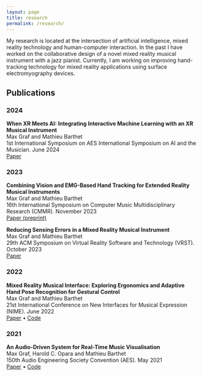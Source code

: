 ```yaml
---
layout: page
title: research
permalink: /research/
---
```

My research is located at the intersection of artificial intelligence, mixed reality technology and human-computer interaction.
In the past I have worked on the collaborative design of a novel mixed reality musical instrument with a jazz 
pianist.
Currently, I am working on improving hand-tracking technology for mixed reality applications using surface 
electromyography devices.

## Publications
### 2024
**When XR Meets AI: Integrating Interactive Machine Learning with an XR Musical Instrument**\
Max Graf and Mathieu Barthet\
1st International Symposium on AES International Symposium on AI and the Musician. June 2024\
<a href="https://qmro.qmul.ac.uk/xmlui/bitstream/handle/123456789/97727/Graf%20When%20XR%20Meets%202024%20Accepted.pdf?sequence=2" target="_blank">Paper</a>

### 2023
**Combining Vision and EMG-Based Hand Tracking for Extended Reality Musical Instruments**\
Max Graf and Mathieu Barthet\
16th International Symposium on Computer Music Multidisciplinary Research (CMMR). November 2023\
<a href="https://arxiv.org/abs/2307.10203" target="_blank">Paper (preprint)</a>

**Reducing Sensing Errors in a Mixed Reality Musical Instrument**\
Max Graf and Mathieu Barthet\
29th ACM Symposium on Virtual Reality Software and Technology (VRST). October 2023\
<a href="https://dl.acm.org/doi/10.1145/3611659.3617210" target="_blank">Paper</a>

### 2022
**Mixed Reality Musical Interface: Exploring Ergonomics and Adaptive Hand Pose Recognition for Gestural Control**\
Max Graf and Mathieu Barthet\
21st International Conference on New Interfaces for Musical Expression (NIME). June 2022\
<a href="https://nime.pubpub.org/pub/g1ja2o6o/release/1?readingCollection=50ef1fd6" target="_blank">Paper</a>
• <a href="https://github.com/maxgraf96/xrmi-framework-unreal" target="_blank">Code</a>

### 2021
**An Audio-Driven System for Real-Time Music Visualisation**\
Max Graf, Harold C. Opara and Mathieu Barthet\
150th Audio Engineering Society Convention (AES). May 2021\
<a href="https://www.aes.org/e-lib/browse.cfm?elib=21091" target="_blank">Paper</a> •
<a href="https://github.com/maxgraf96/music-vis-backend" target="_blank">Code</a>

